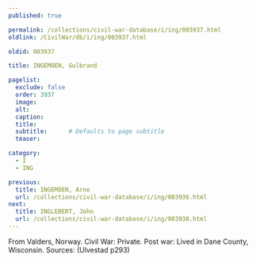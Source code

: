 ```yaml
---
published: true

permalink: /collections/civil-war-database/i/ing/003937.html
oldlink: /CivilWar/db/i/ing/003937.html

oldid: 003937

title: INGEMOEN, Gulbrand

pagelist:
  exclude: false
  order: 3937
  image: 
  alt:
  caption:
  title:
  subtitle:      # Defaults to page subtitle
  teaser:

category: 
  - I 
  - ING

previous:
  title: INGEMOEN, Arne
  url: /collections/civil-war-database/i/ing/003936.html  
next:
  title: INGLEBERT, John
  url: /collections/civil-war-database/i/ing/003938.html   
---
```

From Valders, Norway. Civil War: Private. Post war: Lived in Dane County, Wisconsin. Sources: (Ulvestad p293)